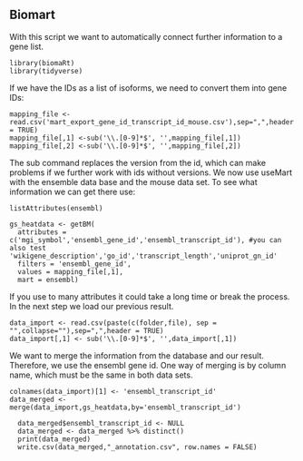## Biomart 

With this script we want to automatically connect further information to a gene list.
```
library(biomaRt)
library(tidyverse)
```
If we have the IDs as a list of isoforms, we need to convert them into gene IDs:

```
mapping_file <- read.csv('mart_export_gene_id_transcript_id_mouse.csv'),sep=",",header = TRUE)
mapping_file[,1] <-sub('\\.[0-9]*$', '',mapping_file[,1])
mapping_file[,2] <-sub('\\.[0-9]*$', '',mapping_file[,2])
```
The sub command replaces the version from the id, which can make problems if we further work with ids without versions.
We now use useMart with the ensemble data base and the mouse data set. To see what information we can get there use:
```
listAttributes(ensembl)
```
```
gs_heatdata <- getBM(
  attributes = c('mgi_symbol','ensembl_gene_id','ensembl_transcript_id'), #you can also test 'wikigene_description','go_id','transcript_length','uniprot_gn_id'
  filters = 'ensembl_gene_id',
  values = mapping_file[,1],
  mart = ensembl)
```
If you use to many attributes it could take a long time or break the process.
In the next step we load our previous result. 
```
data_import <- read.csv(paste(c(folder,file), sep = "",collapse=""),sep=",",header = TRUE)
data_import[,1] <- sub('\\.[0-9]*$', '',data_import[,1])
```
We want to merge the information from the database and our result. Therefore, we use the ensembl gene id. One way of merging is by column name, which must be the same in both data sets.
```
colnames(data_import)[1] <- 'ensembl_transcript_id'
data_merged <- merge(data_import,gs_heatdata,by='ensembl_transcript_id')
```
```
  data_merged$ensembl_transcript_id <- NULL
  data_merged <- data_merged %>% distinct()
  print(data_merged)
  write.csv(data_merged,"_annotation.csv", row.names = FALSE)
```
